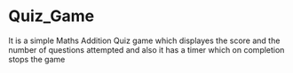 # Quiz_Game
It is a simple Maths Addition Quiz game which displayes the score and the number of questions attempted and also it has a timer which on completion stops the game
